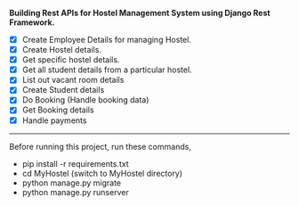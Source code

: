 **Building Rest APIs for Hostel Management System using Django Rest Framework.**

* [x] Create Employee Details for managing Hostel.
* [x] Create Hostel details.
* [x] Get specific hostel details.
* [x] Get all student details from a particular hostel.
* [x] List out vacant room details
* [x] Create Student details
* [x] Do Booking (Handle booking data)
* [x] Get Booking details
* [x] Handle payments
___

Before running this project, run these commands,

- pip install -r requirements.txt
- cd MyHostel (switch to MyHostel directory)
- python manage.py migrate
- python manage.py runserver